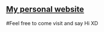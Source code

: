 ## <a href="https://www.peiyuhyu.com/">My personal website</a> 

#Feel free to come visit and say Hi XD
